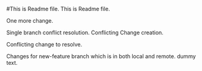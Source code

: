 #This is Readme file.
This is Readme file.

One more change.


Single branch conflict resolution.
Conflicting Change creation.


Conflicting change to resolve.



Changes for new-feature branch which is in both local and remote.
dummy text.
